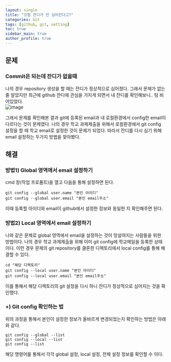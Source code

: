 ```yaml
---
layout: single
title: "깃헙 잔디가 안 심어진다고?"
categories: Git
tags: [github, git, setting]  
toc: true  
sidebar_main: true
author_profile: true
---
```


## 문제  
### Commit은 되는데 잔디가 없을때  
나의 경우 repository 생성을 할 때는 잔디가 정상적으로 심어졌다. 그래서 문제가 없는 줄 알았지만 최근에 github 잔디에 관심을 가지게 되면서 내 잔디를 확인해보니.. 텅 비어있었다.  
![image](https://user-images.githubusercontent.com/68364886/154392368-388c82b0-8b47-4ac2-9485-289d361c6d56.png)  
  
그래서 문제를 확인해본 결과 git에 등록된 email과 내 로컬환경에서 config한 email이 다르다는 것이 문제였다. 나의 경우 학교 과제제출을 위해서 로컬환경에서 git config 설정을 할 때 학교 email로 설정한 것이 문제가 되었다. 따라서 잔디를 다시 심기 위해 email 설정하는 두가지 방법을 찾아봤다.  
  
## 해결
### 방법1) Global 영역에서 email 설정하기  
cmd 창(작업 프로폼트)을 열고 다음을 통해 설정하면 된다.  
```  
git config --global user.name "본인 아이디"  
git config --global user.email "본인 email주소"  
```  
이때 등록할 아이디와 email이 github에서 설정한 정보와 동일한 지 확인해주면 된다.  
  
### 방법2) Local 영역에서 email 설정하기  
나와 같은 문제로 global 영역에서 email을 설정하는 것이 망설여지는 사람들을 위한 방법이다. 나의 경우 학교 과제제출을 위해 이미 git config에 학교메일을 등록한 상태이다. 이런 경우 문제의 git repository를 클론한 디렉토리에서 local config를 통해 해결할 수 있다.  
```
cd "해당 디렉토리"
git config --local user.name "본인 아이디"
git config --local user.email "본인 email주소"
```  
이를 통해서 해당 디렉토리의 git 설정을 다시 하니 잔디가 정상적으로 심어지는 것을 확인했다.  
  
### +) Git config 확인하는 법  
위의 과정을 통해서 본인이 설정한 정보가 올바르게 변경되었는지 확인하는 방법은 아래와 같다.  
```
git config --global --list  
git config --local --list
git config --list
```  
해당 명령어를 통해서 각각 global 설정, local 설정, 전체 설정 정보를 확인할 수 이다.  
